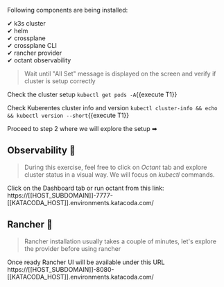 Following components are being installed:

✔ k3s cluster</BR>
✔ helm</BR>
✔ crossplane</BR>
✔ crossplane CLI</BR>
✔ rancher provider</BR>
✔ octant observability

> Wait until "All Set" message is displayed on the screen and verify if cluster is setup correctly

Check the cluster setup `kubectl get pods -A`{{execute T1}}

Check Kuberentes cluster info and version `kubectl cluster-info && echo && kubectl version --short`{{execute T1}}

Proceed to step 2 where we will explore the setup ➡

## Observability 🔎

> During this exercise, feel free to click on *Octant* tab and explore cluster status in a visual way. We will focus on *kubectl* commands.

Click on the Dashboard tab or run octant from this link: https://[[HOST_SUBDOMAIN]]-7777-[[KATACODA_HOST]].environments.katacoda.com/

## Rancher 🤠

> Rancher installation usually takes a couple of minutes, let's explore the provider before using rancher

Once ready Rancher UI will be available under this URL https://[[HOST_SUBDOMAIN]]-8080-[[KATACODA_HOST]].environments.katacoda.com/

